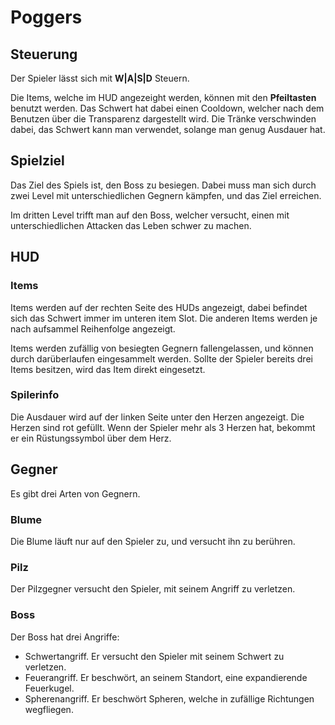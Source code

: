 # Poggers

## Steuerung 

Der Spieler lässt sich mit **W|A|S|D** Steuern.

Die Items, welche im HUD angezeight werden, können mit den **Pfeiltasten** benutzt werden.
Das Schwert hat dabei einen Cooldown, welcher nach dem Benutzen über die Transparenz dargestellt wird.
Die Tränke verschwinden dabei, das Schwert kann man verwendet, solange man genug Ausdauer hat. 

## Spielziel

Das Ziel des Spiels ist, den Boss zu besiegen. Dabei muss man sich durch zwei Level mit unterschiedlichen Gegnern kämpfen, und das Ziel erreichen.

Im dritten Level trifft man auf den Boss, welcher versucht, einen mit unterschiedlichen Attacken das Leben schwer zu machen.

## HUD

### Items

Items werden auf der rechten Seite des HUDs angezeigt, dabei befindet sich das Schwert immer im unteren item Slot.
Die anderen Items werden je nach aufsammel Reihenfolge angezeigt.

Items werden zufällig von besiegten Gegnern fallengelassen, und können durch darüberlaufen eingesammelt werden.
Sollte der Spieler bereits drei Items besitzen, wird das Item direkt eingesetzt.

### Spilerinfo

Die Ausdauer wird auf der linken Seite unter den Herzen angezeigt.
Die Herzen sind rot gefüllt. Wenn der Spieler mehr als 3 Herzen hat, bekommt er ein Rüstungssymbol über dem Herz.

## Gegner

Es gibt drei Arten von Gegnern. 

### Blume

Die Blume läuft nur auf den Spieler zu, und versucht ihn zu berühren.

### Pilz

Der Pilzgegner versucht den Spieler, mit seinem Angriff zu verletzen.

### Boss

Der Boss hat drei Angriffe:

- Schwertangriff. Er versucht den Spieler mit seinem Schwert zu verletzen.
- Feuerangriff. Er beschwört, an seinem Standort, eine expandierende Feuerkugel.
- Spherenangriff. Er beschwört Spheren, welche in zufällige Richtungen wegfliegen.
